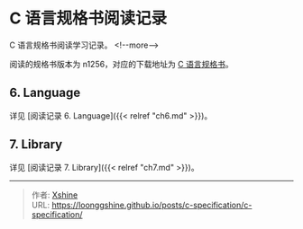 # C 语言规格书阅读记录


C 语言规格书阅读学习记录。
&lt;!--more--&gt;

阅读的规格书版本为 n1256，对应的下载地址为 [C 语言规格书](https://www.open-std.org/jtc1/sc22/wg14/www/docs/n1256.pdf)。

## 6. Language

详见 [阅读记录 6. Language]({{&lt; relref &#34;ch6.md&#34; &gt;}})。

## 7. Library

详见 [阅读记录 7. Library]({{&lt; relref &#34;ch7.md&#34; &gt;}})。


---

> 作者: [Xshine](https://github.com/LoongGshine)  
> URL: https://loonggshine.github.io/posts/c-specification/c-specification/  

